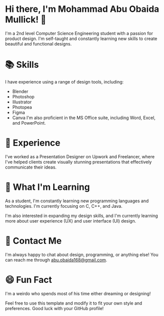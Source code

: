 # Hi there, I'm Mohammad Abu Obaida Mullick! 👋
I'm a 2nd level Computer Science Engineering student with a passion for product design. I'm self-taught and constantly learning new skills to create beautiful and functional designs.

# 📚 Skills
I have experience using a range of design tools, including:
* Blender
* Photoshop
* Illustrator
* Photopea
* Figma
* Canva
I'm also proficient in the MS Office suite, including Word, Excel, and PowerPoint.

# 💼 Experience
I've worked as a Presentation Designer on Upwork and Freelancer, where I've helped clients create visually stunning presentations that effectively communicate their ideas.

# 🌱 What I'm Learning
As a student, I'm constantly learning new programming languages and technologies. I'm currently focusing on C, C++, and Java.

I'm also interested in expanding my design skills, and I'm currently learning more about user experience (UX) and user interface (UI) design.

# 💬 Contact Me
I'm always happy to chat about design, programming, or anything else! You can reach me through abu.obaida168@gmail.com.

# 😄 Fun Fact
I'm a weirdo who spends most of his time either dreaming or designing!

Feel free to use this template and modify it to fit your own style and preferences. Good luck with your GitHub profile!
